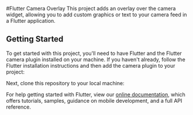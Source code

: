#Flutter Camera Overlay
This project adds an overlay over the camera widget, allowing you to add custom graphics or text to your camera feed in a Flutter application.

## Getting Started

To get started with this project, you'll need to have Flutter and the Flutter camera plugin installed on your machine. If you haven't already, follow the Flutter installation instructions and then add the camera plugin to your project:


Next, clone this repository to your local machine:

For help getting started with Flutter, view our
[online documentation](https://flutter.dev/docs), which offers tutorials,
samples, guidance on mobile development, and a full API reference.

